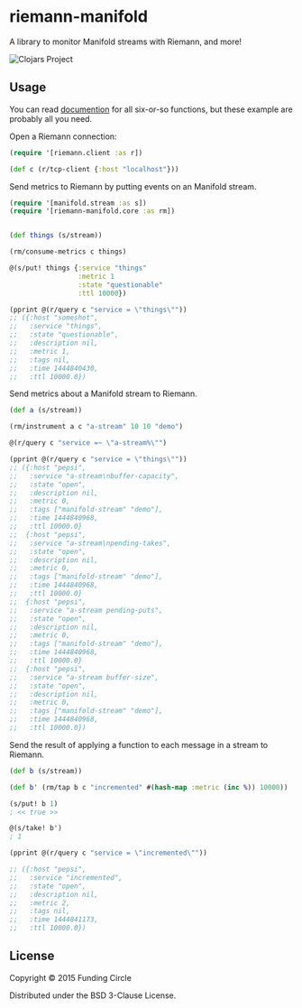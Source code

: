 # riemann-manifold

A library to monitor Manifold streams with Riemann, and more!

![Clojars Project](http://clojars.org/riemann-manifold/latest-version.svg)

## Usage

You can read
[documention](https://fundingcircle.github.io/riemann-manifold) for
all six-or-so functions, but these example are probably all you need.

Open a Riemann connection:
````clojure
(require '[riemann.client :as r])

(def c (r/tcp-client {:host "localhost"}))
````

Send metrics to Riemann by putting events on an Manifold stream.

````clojure
(require '[manifold.stream :as s])
(require '[riemann-manifold.core :as rm])


(def things (s/stream))

(rm/consume-metrics c things)

@(s/put! things {:service "things"
                 :metric 1
                 :state "questionable"
                 :ttl 10000})

(pprint @(r/query c "service = \"things\""))
;; ({:host "someshot",
;;   :service "things",
;;   :state "questionable",
;;   :description nil,
;;   :metric 1,
;;   :tags nil,
;;   :time 1444840430,
;;   :ttl 10000.0})
````

Send metrics about a Manifold stream to Riemann.

````clojure
(def a (s/stream))

(rm/instrument a c "a-stream" 10 10 "demo")

@(r/query c "service =~ \"a-stream%\"")

(pprint @(r/query c "service = \"things\""))
;; ({:host "pepsi",
;;   :service "a-stream\nbuffer-capacity",
;;   :state "open",
;;   :description nil,
;;   :metric 0,
;;   :tags ["manifold-stream" "demo"],
;;   :time 1444840968,
;;   :ttl 10000.0}
;;  {:host "pepsi",
;;   :service "a-stream\npending-takes",
;;   :state "open",
;;   :description nil,
;;   :metric 0,
;;   :tags ["manifold-stream" "demo"],
;;   :time 1444840968,
;;   :ttl 10000.0}
;;  {:host "pepsi",
;;   :service "a-stream pending-puts",
;;   :state "open",
;;   :description nil,
;;   :metric 0,
;;   :tags ["manifold-stream" "demo"],
;;   :time 1444840968,
;;   :ttl 10000.0}
;;  {:host "pepsi",
;;   :service "a-stream buffer-size",
;;   :state "open",
;;   :description nil,
;;   :metric 0,
;;   :tags ["manifold-stream" "demo"],
;;   :time 1444840968,
;;   :ttl 10000.0})
````

Send the result of applying a function to each message in a stream to Riemann.

````clojure
(def b (s/stream))

(def b' (rm/tap b c "incremented" #(hash-map :metric (inc %)) 10000))

(s/put! b 1)
; << true >>

@(s/take! b')
; 1

(pprint @(r/query c "service = \"incremented\""))

;; ({:host "pepsi",
;;   :service "incremented",
;;   :state "open",
;;   :description nil,
;;   :metric 2,
;;   :tags nil,
;;   :time 1444841173,
;;   :ttl 10000.0})
````

## License

Copyright © 2015 Funding Circle

Distributed under the BSD 3-Clause License.
